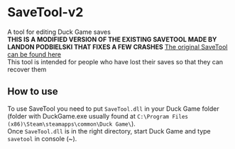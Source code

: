 # SaveTool-v2
A tool for editing Duck Game saves  
**THIS IS A MODIFIED VERSION OF THE EXISTING SAVETOOL MADE BY LANDON PODBIELSKI THAT FIXES A FEW CRASHES** [The original SaveTool can be found here](SaveTool-Original/)  
This tool is intended for people who have lost their saves so that they can recover them
## How to use
To use SaveTool you need to put `SaveTool.dll` in your Duck Game folder (folder with DuckGame.exe usually found at `C:\Program Files (x86)\Steam\steamapps\common\Duck Game\`).  
Once `SaveTool.dll` is in the right directory, start Duck Game and type `savetool` in console (~).

